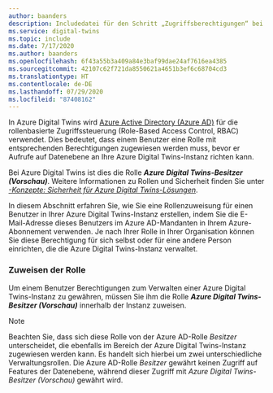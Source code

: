 ```yaml
---
author: baanders
description: Includedatei für den Schritt „Zugriffsberechtigungen“ bei der Einrichtung von Azure Digital Twins
ms.service: digital-twins
ms.topic: include
ms.date: 7/17/2020
ms.author: baanders
ms.openlocfilehash: 6f43a55b3a409a84e3baf99dae24af7616ea4385
ms.sourcegitcommit: 42107c62f721da8550621a4651b3ef6c68704cd3
ms.translationtype: HT
ms.contentlocale: de-DE
ms.lasthandoff: 07/29/2020
ms.locfileid: "87408162"
---
```

In Azure Digital Twins wird [Azure Active Directory (Azure AD)](../articles/active-directory/fundamentals/active-directory-whatis.md) für die rollenbasierte Zugriffssteuerung (Role-Based Access Control, RBAC) verwendet. Dies bedeutet, dass einem Benutzer eine Rolle mit entsprechenden Berechtigungen zugewiesen werden muss, bevor er Aufrufe auf Datenebene an Ihre Azure Digital Twins-Instanz richten kann.

Bei Azure Digital Twins ist dies die Rolle _**Azure Digital Twins-Besitzer (Vorschau)**_. Weitere Informationen zu Rollen und Sicherheit finden Sie unter [ *-Konzepte: Sicherheit für Azure Digital Twins-Lösungen*](../articles/digital-twins/concepts-security.md).

In diesem Abschnitt erfahren Sie, wie Sie eine Rollenzuweisung für einen Benutzer in Ihrer Azure Digital Twins-Instanz erstellen, indem Sie die E-Mail-Adresse dieses Benutzers im Azure AD-Mandanten in Ihrem Azure-Abonnement verwenden. Je nach Ihrer Rolle in Ihrer Organisation können Sie diese Berechtigung für sich selbst oder für eine andere Person einrichten, die die Azure Digital Twins-Instanz verwaltet.

### <a name="assign-the-role"></a>Zuweisen der Rolle

Um einem Benutzer Berechtigungen zum Verwalten einer Azure Digital Twins-Instanz zu gewähren, müssen Sie ihm die Rolle _**Azure Digital Twins-Besitzer (Vorschau)**_ innerhalb der Instanz zuweisen.

> [!NOTE]
> Beachten Sie, dass sich diese Rolle von der Azure AD-Rolle *Besitzer* unterscheidet, die ebenfalls im Bereich der Azure Digital Twins-Instanz zugewiesen werden kann. Es handelt sich hierbei um zwei unterschiedliche Verwaltungsrollen. Die Azure AD-Rolle *Besitzer* gewährt keinen Zugriff auf Features der Datenebene, während dieser Zugriff mit *Azure Digital Twins-Besitzer (Vorschau)* gewährt wird.